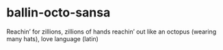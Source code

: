 ballin-octo-sansa
=================

Reachin’ for zillions, zillions of hands reachin’ out like an octopus (wearing many hats), love language (latin)